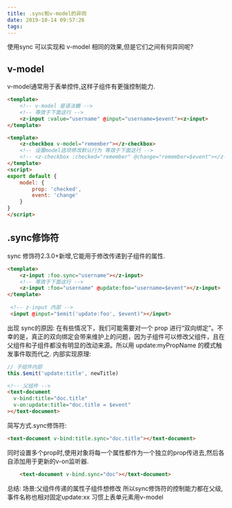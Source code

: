 ```yaml
---
title: .sync和v-model的异同
date: 2019-10-14 09:57:26
tags:
---
```

使用sync 可以实现和 v-model 相同的效果,但是它们之间有何异同呢?

## v-model
v-model通常用于表单控件,这样子组件有更强控制能力.
```html
<template>
    <!-- v-model 是语法糖 -->
    <!-- 等效于下面这行 -->
    <z-input :value="username" @input="username=$event"><z-input>
</template>

```
```html
<template>
    <z-checkbox v-model="remember"></z-checkbox>
    <!-- 设置model选项修改默认行为 等效于下面这行 -->
    <!-- <z-checkbox :checked="remember" @change="remember=$event"></z-checkbox> -->
</template>
<script>
export default {
    model: {
        prop: 'checked',
        event: 'change'
    }
}
</script>
```

## .sync修饰符
sync 修饰符2.3.0+新增,它能用于修改传递到子组件的属性.
```html
<template>
    <z-input :foo.sync="username"></z-input>
    <!-- 等效于下面这行 -->
    <z-input :foo="username" @update:foo="username=$event"></z-input>
</template>
    
 <!-- z-input 内部 -->
 <input @input="$emit('update:foo', $event)"></input>
```

出现 sync的原因:
在有些情况下，我们可能需要对一个 prop 进行“双向绑定”。不幸的是，真正的双向绑定会带来维护上的问题，因为子组件可以修改父组件，且在父组件和子组件都没有明显的改动来源。所以用 update:myPropName 的模式触发事件取而代之.
内部实现原理:
```js
// 子组件内部 
this.$emit('update:title', newTitle)
```
```html
<!-- 父组件 -->
<text-document
  v-bind:title="doc.title"
  v-on:update:title="doc.title = $event"
></text-document>
```
简写方式.sync修饰符:
```html
<text-document v-bind:title.sync="doc.title"></text-document>
```
同时设置多个prop时,使用对象将每一个属性都作为一个独立的prop传进去,然后各自添加用于更新的v-on监听器.
```html
    <text-document v-bind.sync="doc"></text-document>
```
总结: 
    场景:父组件传递的属性子组件想修改
    所以sync修饰符的控制能力都在父级,事件名称也相对固定update:xx
    习惯上表单元素用v-model

